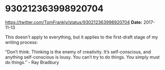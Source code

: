 # 930212363998920704
https://twitter.com/TomFrankly/status/930212363998920704
**Date:** 2017-11-13

This doesn't apply to everything, but it applies to the first-draft stage of my writing process:

“Don’t think. Thinking is the enemy of creativity. It’s self-conscious, and anything self-conscious is lousy. You can’t try to do things. You simply must do things.” - Ray Bradbury
